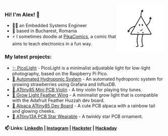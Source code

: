 <img img align='right' src="opamp.gif" width="150"/>

### Hi! I'm Alex! 👋

- 👩‍💻 an Embedded Systems Engineer 
- 📍 based in Bucharest, Romania
- ⚡ I sometimes doodle at [PikaComics](https://www.instagram.com/pikacomics/), a comic that aims to teach electronics in a fun way.

### My latest projects:
- [✨ PicoLight](https://www.hackster.io/alexandracovor/picolight-minimalist-light-for-product-shots-e19caa) - PicoLight is a minimalist adjustable light for low-light photography, based on the Raspberry Pi Pico.
- [🍓 Automated Hydroponic System](https://www.hackster.io/alexandracovor/automated-hydroponic-system-0bceb2) - An automated hydroponic system for growing strawberries using Grafana and InfluxDB.
- [🎻 ATtiny85 Mini PCB Violin](https://www.hackster.io/369988/attiny85-mini-pcb-violin-d728e5) - A tiny violin for playing tiny tunes.
- [🌱 Grow Light Feather Wing](https://www.hackster.io/386746/grow-light-feather-wing-e5e9c7) - A minimalist grow light that is compatible with the Adafruit Feather Huzzah dev board.
- [🦙 Alpaca ATtiny85 Dev Board](https://www.hackster.io/393742/alpaca-attiny85-dev-board-8e020b) - A cute PCB alpaca with a rainbow tail and glowing cheeks.
- [🌟 ATtiny13A PCB Star Wearable](https://www.hackster.io/381906/attiny13a-pcb-star-wearable-63ce67) - A twinkly star PCB ornament.

#### 📫 Links: [LinkedIn](https://www.linkedin.com/in/alexandra-covor/) | [Instagram](https://www.instagram.com/alexandra.covor/) | [Hackster](https://www.hackster.io/alexandracovor) | [Hackaday](https://hackaday.io/Alexandra182)
